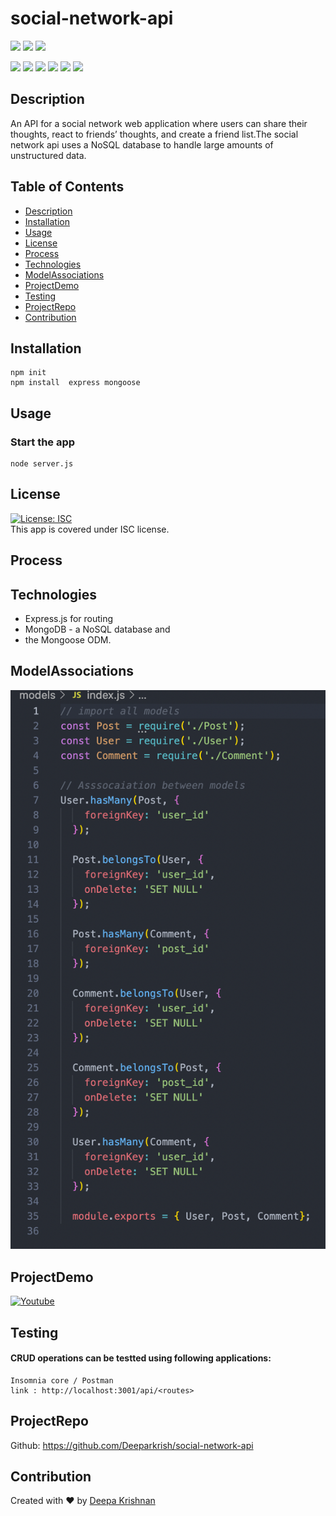# social-network-api
  <p align="left">
    <img src="https://img.shields.io/github/repo-size/deeparkrish/social-network-api" />
    <img src="https://img.shields.io/github/issues/deeparkrish/social-network-api" />
    <img src="https://img.shields.io/github/last-commit/deeparkrish/social-network-api" >       
  </p>
  <p align="left"> 
     <img src="https://img.shields.io/github/languages/top/deeparkrish/social-network-api"/>
    <img src="https://img.shields.io/badge/Mongoose-yellow" />
    <img src="https://img.shields.io/badge/MongoDB-blue"  />
    <img src="https://img.shields.io/badge/-node.js-green" />
    <img src="https://img.shields.io/badge/-express-red" >
    <img src="https://img.shields.io/badge/-Javascript Date library-orange" >
</p>

 ## Description
  An API for a social network web application where users can share their thoughts, react to friends’ thoughts, and create a friend list.The social network api uses a NoSQL database to handle large amounts of unstructured data.

 
  ## Table of Contents 
  * [Description](#description)
  * [Installation](#installation)
  * [Usage](#usage)
  * [License](#license)
  * [Process](#process)
  * [Technologies](#technologies)
  * [ModelAssociations](#modelassociations)
  * [ProjectDemo](#projectdemo)
  * [Testing](#testing)
  * [ProjectRepo](#projectrepo)
  * [Contribution](#contribution)
  
  
  ##  Installation
    npm init
    npm install  express mongoose

  ##  Usage
  ### Start the app
    node server.js

  ## License 
  [![License: ISC](https://img.shields.io/badge/License-ISC-blue.svg)](https://opensource.org/licenses/ISC)<br />
  This app is covered under ISC license.
  
   ## Process
 
    
  ## Technologies 
  * Express.js for routing 
  * MongoDB - a NoSQL database and 
  * the Mongoose ODM. 
 
  
  ## ModelAssociations
  ![Webpage](https://github.com/Deeparkrish/tech-blog/blob/master/src/img/model-asso%20-mockup.png)
  
  ## ProjectDemo
  [![Youtube](https://img.youtube.com/vi/RNpZXHQjWBA/0.jpg)](https://www.youtube.com/embed/RNpZXHQjWBA)


  ## Testing
  ####  CRUD operations can be testted using following applications:
    Insomnia core / Postman   
    link : http://localhost:3001/api/<routes>
  

  ## ProjectRepo 
  Github: https://github.com/Deeparkrish/social-network-api

  ## Contribution
  Created with ❤️ by [Deepa Krishnan](https://github.com/DeeparKrish/README-generator)
  





